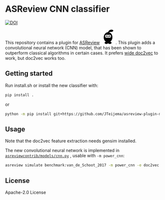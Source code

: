 # ASReview CNN classifier
[![DOI](https://zenodo.org/badge/DOI/10.5281/zenodo.5084887.svg)](https://doi.org/10.5281/zenodo.5084887)

This repository contains a plugin for [ASReview](https://github.com/asreview) ![logo](https://raw.githubusercontent.com/asreview/asreview-artwork/e2e6e5ea58a22077b116b9c3d2a15bc3fea585c7/SVGicons/IconELAS/ELASeyes24px24px.svg "ASReview"). This plugin adds a convolutional neural network (CNN) model, that has been shown to outperform classical algorithms in certain cases. It prefers [wide doc2vec](https://github.com/JTeijema/asreview-plugin-wide-doc2vec/) to work, but doc2vec works too.

## Getting started

Run install.sh or install the new classifier with:

```bash
pip install .
```

or

```bash
python -m pip install git+https://github.com/JTeijema/asreview-plugin-model-cnn-17-layer.git
```

## Usage
Note that the doc2vec feature extraction needs gensim installed.

The new convolutional neural network is implemented in [`asreviewcontrib/models/cnn.py`](asreviewcontrib/models/cnn.py) , usable with `-m power_cnn`:
```bash
asreview simulate benchmark:van_de_Schoot_2017 -m power_cnn -e doc2vec
```


## License
Apache-2.0 License 
